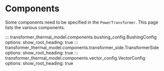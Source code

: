 <!--
SPDX-FileCopyrightText: Contributors to the Transformer Thermal Model project

SPDX-License-Identifier: MPL-2.0
-->

# Components

Some components need to be specified in the `PowerTransformer`. This page
lists the various components.

::: transformer_thermal_model.components.bushing_config.BushingConfig
    options:
        show_root_heading: true
::: transformer_thermal_model.components.transformer_side.TransformerSide
    options:
        show_root_heading: true
::: transformer_thermal_model.components.vector_config.VectorConfig
    options:
        show_root_heading: true
